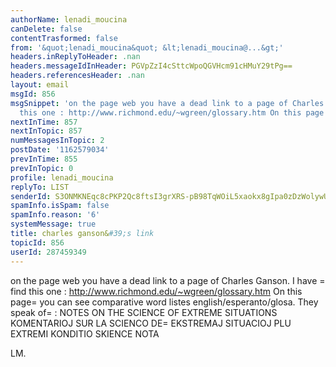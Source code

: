 ```yaml
---
authorName: lenadi_moucina
canDelete: false
contentTrasformed: false
from: '&quot;lenadi_moucina&quot; &lt;lenadi_moucina@...&gt;'
headers.inReplyToHeader: .nan
headers.messageIdInHeader: PGVpZzI4cSttcWpoQGVHcm91cHMuY29tPg==
headers.referencesHeader: .nan
layout: email
msgId: 856
msgSnippet: 'on the page web you have a dead link to a page of Charles Ganson. I have     find
  this one : http://www.richmond.edu/~wgreen/glossary.htm On this page you can'
nextInTime: 857
nextInTopic: 857
numMessagesInTopic: 2
postDate: '1162579034'
prevInTime: 855
prevInTopic: 0
profile: lenadi_moucina
replyTo: LIST
senderId: S3ONMKNEqc8cPKP2Qc8ftsI3grXRS-pB98TqWOiL5xaokx8gIpa0zDzWolywUMz1VrUnNPX78Am3VTRXCWm3y9-5_2_JWeZL78mK6PDem2td
spamInfo.isSpam: false
spamInfo.reason: '6'
systemMessage: true
title: charles ganson&#39;s link
topicId: 856
userId: 287459349
---
```


on the page web you have a dead link to a page of Charles Ganson. I
have   =
  find this one :
http://www.richmond.edu/~wgreen/glossary.htm
On this page=
 you can see comparative word listes
english/esperanto/glosa. They speak of=
 :
NOTES ON THE SCIENCE OF EXTREME SITUATIONS
KOMENTARIOJ SUR LA SCIENCO DE=
 EKSTREMAJ SITUACIOJ
 PLU EXTREMI KONDITIO SKIENCE NOTA

LM.







